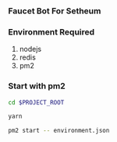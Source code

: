 ### Faucet Bot For Setheum

### Environment Required
1. nodejs
2. redis
3. pm2

### Start with pm2
```bash
cd $PROJECT_ROOT

yarn

pm2 start -- environment.json
```